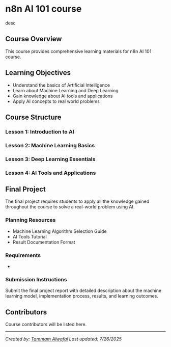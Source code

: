 # n8n AI 101 course

desc

## Course Overview

This course provides comprehensive learning materials for n8n AI 101 course.

## Learning Objectives

- Understand the basics of Artificial Intelligence
- Learn about Machine Learning and Deep Learning
- Gain knowledge about AI tools and applications
- Apply AI concepts to real world problems

## Course Structure

### Lesson 1: Introduction to AI
### Lesson 2: Machine Learning Basics
### Lesson 3: Deep Learning Essentials
### Lesson 4: AI Tools and Applications

## Final Project

The final project requires students to apply all the knowledge gained throughout the course to solve a real-world problem using AI.

### Planning Resources

- Machine Learning Algorithm Selection Guide
- AI Tools Tutorial
- Result Documentation Format

### Requirements

- 

### Submission Instructions

Submit the final project report with detailed description about the machine learning model, implementation process, results, and learning outcomes.

## Contributors

Course contributors will be listed here.

---

*Created by: [Tammam Alwafai](https://github.com/1992tw)*
*Last updated: 7/26/2025*